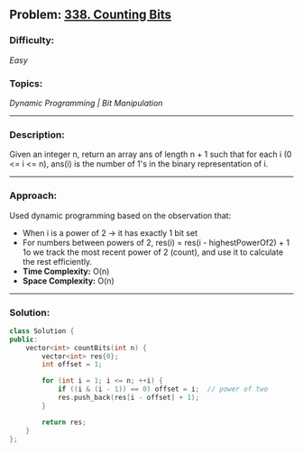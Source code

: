 ## Problem: [338. Counting Bits](https://leetcode.com/problems/counting-bits/)

### Difficulty:
*Easy*

### Topics:
*Dynamic Programming | Bit Manipulation*

---

### Description:
Given an integer n, return an array ans of length n + 1 such that for each i (0 <= i <= n), ans(i) is the number of 1's in the binary representation of i.

---

### Approach:
Used dynamic programming based on the observation that:
- When i is a power of 2 → it has exactly 1 bit set
- For numbers between powers of 2, res(i) = res(i - highestPowerOf2) + 1
1o we track the most recent power of 2 (count), and use it to calculate the rest efficiently.
- **Time Complexity:** O(n)
- **Space Complexity:** O(n)

---

### Solution:
```cpp
class Solution {
public:
    vector<int> countBits(int n) {
        vector<int> res{0};
        int offset = 1;

        for (int i = 1; i <= n; ++i) {
            if ((i & (i - 1)) == 0) offset = i;  // power of two
            res.push_back(res[i - offset] + 1);
        }

        return res;
    }
};
```
